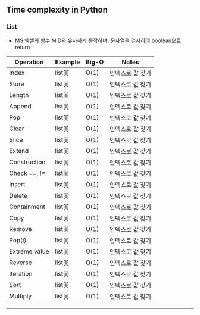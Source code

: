 ## Time complexity in Python

### List
* MS 엑셀의 함수 MID와 유사하게 동작하며, 문자열을 검사하여 boolean으로 return

| Operation | Example | Big-O | Notes |
|---|---|---|---|
| Index | list[i] | O(1) | 인덱스로 값 찾기 |
| Store | list[i] | O(1) | 인덱스로 값 찾기 |
| Length | list[i] | O(1) | 인덱스로 값 찾기 |
| Append | list[i] | O(1) | 인덱스로 값 찾기 |
| Pop | list[i] | O(1) | 인덱스로 값 찾기 |
| Clear | list[i] | O(1) | 인덱스로 값 찾기 |
| Slice | list[i] | O(1) | 인덱스로 값 찾기 |
| Extend | list[i] | O(1) | 인덱스로 값 찾기 |
| Construction | list[i] | O(1) | 인덱스로 값 찾기 |
| Check ==, != | list[i] | O(1) | 인덱스로 값 찾기 |
| Insert | list[i] | O(1) | 인덱스로 값 찾기 |
| Delete | list[i] | O(1) | 인덱스로 값 찾기 |
| Containment | list[i] | O(1) | 인덱스로 값 찾기 |
| Copy | list[i] | O(1) | 인덱스로 값 찾기 |
| Remove | list[i] | O(1) | 인덱스로 값 찾기 |
| Pop(i) | list[i] | O(1) | 인덱스로 값 찾기 |
| Extreme value | list[i] | O(1) | 인덱스로 값 찾기 |
| Reverse | list[i] | O(1) | 인덱스로 값 찾기 |
| Iteration | list[i] | O(1) | 인덱스로 값 찾기 |
| Sort | list[i] | O(1) | 인덱스로 값 찾기 |
| Multiply | list[i] | O(1) | 인덱스로 값 찾기 |
---



